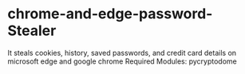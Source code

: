 # chrome-and-edge-password-Stealer
It steals cookies, history, saved passwords, and credit card details on microsoft edge and google chrome
Required Modules:
  pycryptodome
